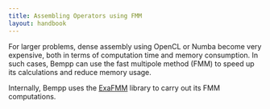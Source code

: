 ```yaml
---
title: Assembling Operators using FMM
layout: handbook
---
```

For larger problems, dense assembly using OpenCL or Numba become very expensive, both in terms of
computation time and memory consumption. In such cases, Bempp can use the fast multipole method (FMM)
to speed up its calculations and reduce memory usage.

Internally, Bempp uses the [ExaFMM]() library to carry out its FMM computations.
